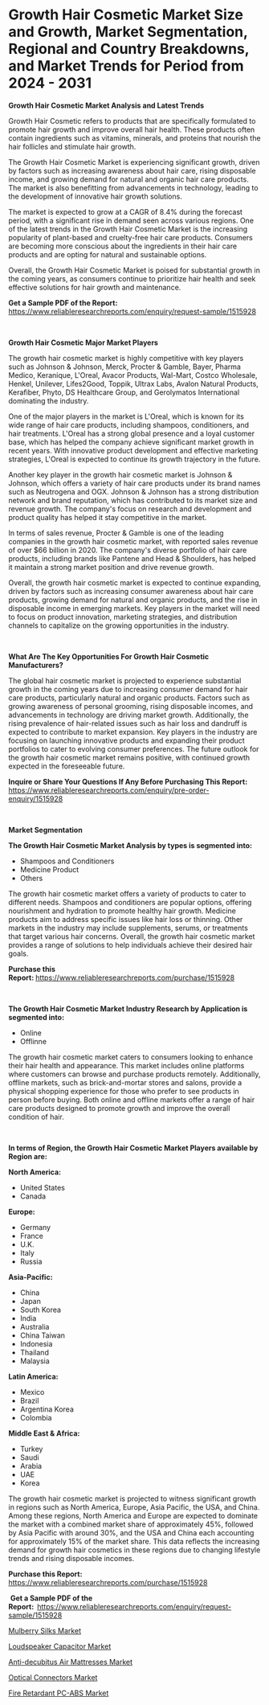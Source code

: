 <p><h1>Growth Hair Cosmetic Market Size and Growth, Market Segmentation, Regional and Country Breakdowns, and Market Trends for Period from 2024 -  2031</h1></p><p><strong>Growth Hair Cosmetic Market Analysis and Latest Trends</strong></p>
<p><p>Growth Hair Cosmetic refers to products that are specifically formulated to promote hair growth and improve overall hair health. These products often contain ingredients such as vitamins, minerals, and proteins that nourish the hair follicles and stimulate hair growth.</p><p>The Growth Hair Cosmetic Market is experiencing significant growth, driven by factors such as increasing awareness about hair care, rising disposable income, and growing demand for natural and organic hair care products. The market is also benefitting from advancements in technology, leading to the development of innovative hair growth solutions.</p><p>The market is expected to grow at a CAGR of 8.4% during the forecast period, with a significant rise in demand seen across various regions. One of the latest trends in the Growth Hair Cosmetic Market is the increasing popularity of plant-based and cruelty-free hair care products. Consumers are becoming more conscious about the ingredients in their hair care products and are opting for natural and sustainable options.</p><p>Overall, the Growth Hair Cosmetic Market is poised for substantial growth in the coming years, as consumers continue to prioritize hair health and seek effective solutions for hair growth and maintenance.</p></p>
<p><strong>Get a Sample PDF of the Report:&nbsp;</strong> <a href="https://www.reliableresearchreports.com/enquiry/request-sample/1515928">https://www.reliableresearchreports.com/enquiry/request-sample/1515928</a></p>
<p>&nbsp;</p>
<p><strong>Growth Hair Cosmetic Major Market Players</strong></p>
<p><p>The growth hair cosmetic market is highly competitive with key players such as Johnson & Johnson, Merck, Procter & Gamble, Bayer, Pharma Medico, Keranique, L'Oreal, Avacor Products, Wal-Mart, Costco Wholesale, Henkel, Unilever, Lifes2Good, Toppik, Ultrax Labs, Avalon Natural Products, Kerafiber, Phyto, DS Healthcare Group, and Gerolymatos International dominating the industry.</p><p>One of the major players in the market is L'Oreal, which is known for its wide range of hair care products, including shampoos, conditioners, and hair treatments. L'Oreal has a strong global presence and a loyal customer base, which has helped the company achieve significant market growth in recent years. With innovative product development and effective marketing strategies, L'Oreal is expected to continue its growth trajectory in the future.</p><p>Another key player in the growth hair cosmetic market is Johnson & Johnson, which offers a variety of hair care products under its brand names such as Neutrogena and OGX. Johnson & Johnson has a strong distribution network and brand reputation, which has contributed to its market size and revenue growth. The company's focus on research and development and product quality has helped it stay competitive in the market.</p><p>In terms of sales revenue, Procter & Gamble is one of the leading companies in the growth hair cosmetic market, with reported sales revenue of over $66 billion in 2020. The company's diverse portfolio of hair care products, including brands like Pantene and Head & Shoulders, has helped it maintain a strong market position and drive revenue growth.</p><p>Overall, the growth hair cosmetic market is expected to continue expanding, driven by factors such as increasing consumer awareness about hair care products, growing demand for natural and organic products, and the rise in disposable income in emerging markets. Key players in the market will need to focus on product innovation, marketing strategies, and distribution channels to capitalize on the growing opportunities in the industry.</p></p>
<p>&nbsp;</p>
<p><strong>What Are The Key Opportunities For Growth Hair Cosmetic Manufacturers?</strong></p>
<p><p>The global hair cosmetic market is projected to experience substantial growth in the coming years due to increasing consumer demand for hair care products, particularly natural and organic products. Factors such as growing awareness of personal grooming, rising disposable incomes, and advancements in technology are driving market growth. Additionally, the rising prevalence of hair-related issues such as hair loss and dandruff is expected to contribute to market expansion. Key players in the industry are focusing on launching innovative products and expanding their product portfolios to cater to evolving consumer preferences. The future outlook for the growth hair cosmetic market remains positive, with continued growth expected in the foreseeable future.</p></p>
<p><strong>Inquire or Share Your Questions If Any Before Purchasing This Report:</strong> <a href="https://www.reliableresearchreports.com/enquiry/pre-order-enquiry/1515928">https://www.reliableresearchreports.com/enquiry/pre-order-enquiry/1515928</a></p>
<p>&nbsp;</p>
<p><strong>Market Segmentation</strong></p>
<p><strong>The Growth Hair Cosmetic Market Analysis by types is segmented into:</strong></p>
<p><ul><li>Shampoos and Conditioners</li><li>Medicine Product</li><li>Others</li></ul></p>
<p><p>The growth hair cosmetic market offers a variety of products to cater to different needs. Shampoos and conditioners are popular options, offering nourishment and hydration to promote healthy hair growth. Medicine products aim to address specific issues like hair loss or thinning. Other markets in the industry may include supplements, serums, or treatments that target various hair concerns. Overall, the growth hair cosmetic market provides a range of solutions to help individuals achieve their desired hair goals.</p></p>
<p><strong>Purchase this Report:&nbsp;</strong><a href="https://www.reliableresearchreports.com/purchase/1515928">https://www.reliableresearchreports.com/purchase/1515928</a></p>
<p>&nbsp;</p>
<p><strong>The Growth Hair Cosmetic Market Industry Research by Application is segmented into:</strong></p>
<p><ul><li>Online</li><li>Offlinne</li></ul></p>
<p><p>The growth hair cosmetic market caters to consumers looking to enhance their hair health and appearance. This market includes online platforms where customers can browse and purchase products remotely. Additionally, offline markets, such as brick-and-mortar stores and salons, provide a physical shopping experience for those who prefer to see products in person before buying. Both online and offline markets offer a range of hair care products designed to promote growth and improve the overall condition of hair.</p></p>
<p>&nbsp;</p>
<p><strong>In terms of Region, the Growth Hair Cosmetic Market Players available by Region are:</strong></p>
<p>
    <p> <strong> North America: </strong>
        <ul>
            <li>United States</li>
            <li>Canada</li>
        </ul>
        </p> 
    <p> <strong> Europe: </strong>
        <ul>
            <li>Germany</li>
            <li>France</li>
            <li>U.K.</li>
            <li>Italy</li>
            <li>Russia</li>
        </ul>
        </p> 
    <p> <strong> Asia-Pacific: </strong>
        <ul>
            <li>China</li>
            <li>Japan</li>
            <li>South Korea</li>
            <li>India</li>
            <li>Australia</li>
            <li>China Taiwan</li>
            <li>Indonesia</li>
            <li>Thailand</li>
            <li>Malaysia</li>
        </ul>
        </p> 
    <p> <strong> Latin America: </strong>
        <ul>
            <li>Mexico</li>
            <li>Brazil</li>
            <li>Argentina Korea</li>
            <li>Colombia</li>
        </ul>
        </p> 
    <p> <strong> Middle East & Africa: </strong>
        <ul>
            <li>Turkey</li>
            <li>Saudi</li>
            <li>Arabia</li>
            <li>UAE</li>
            <li>Korea</li>
        </ul>
    </p>
    </p>
<p><p>The growth hair cosmetic market is projected to witness significant growth in regions such as North America, Europe, Asia Pacific, the USA, and China. Among these regions, North America and Europe are expected to dominate the market with a combined market share of approximately 45%, followed by Asia Pacific with around 30%, and the USA and China each accounting for approximately 15% of the market share. This data reflects the increasing demand for growth hair cosmetics in these regions due to changing lifestyle trends and rising disposable incomes.</p></p>
<p><strong>Purchase this Report: </strong><a href="https://www.reliableresearchreports.com/purchase/1515928">https://www.reliableresearchreports.com/purchase/1515928</a></p>
<p>&nbsp;<strong>Get a Sample PDF of the Report:&nbsp;&nbsp;</strong><a href="https://www.reliableresearchreports.com/enquiry/request-sample/1515928">https://www.reliableresearchreports.com/enquiry/request-sample/1515928</a></p>
<p><strong></strong></p>
<p><p><a href="https://view.publitas.com/reportprime-1/mulberry-silks-market-size-global-industry-overview-market-segmentation-and-forecast-2024-to-2031/">Mulberry Silks Market</a></p><p><a href="https://noble-drawer-34c.notion.site/Loudspeaker-Capacitor-Market-Size-2024-2031-Global-Industrial-Analysis-Key-Geographical-Regions--ffc0105aaf7048a1a79e2b739ee9d73e">Loudspeaker Capacitor Market</a></p><p><a href="https://three-jumbo-f6d.notion.site/Anti-decubitus-Air-Mattresses-Market-Size-Growth-and-Forecast-from-2024-2031-d70075f9e32e4cb48c207852d49c4881">Anti-decubitus Air Mattresses Market</a></p><p><a href="https://view.publitas.com/reportprime-1/optical-connectors-market-research-report-unlocks-analysis-on-the-market-financial-status-market-size-and-market-revenue-upto-2031/">Optical Connectors Market</a></p><p><a href="https://iodized-pantydraco-05c.notion.site/Fire-Retardant-PC-ABS-Market-Dynamics-2024-2031-Also-about-Its-Market-Trends-Projections-and-Oppo-09160f73c4ff480d900bfe58a6e42ece">Fire Retardant PC-ABS Market</a></p></p>